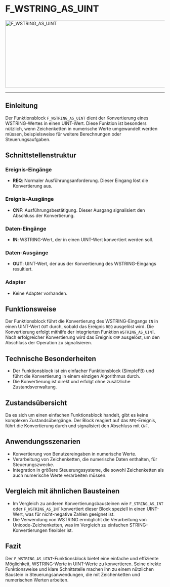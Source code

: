 # F_WSTRING_AS_UINT

<img width="1481" height="214" alt="F_WSTRING_AS_UINT" src="https://github.com/user-attachments/assets/4ea92136-06dd-4514-be80-70cc9b719213" />

* * * * * * * * * *
## Einleitung
Der Funktionsblock `F_WSTRING_AS_UINT` dient der Konvertierung eines WSTRING-Wertes in einen UINT-Wert. Diese Funktion ist besonders nützlich, wenn Zeichenketten in numerische Werte umgewandelt werden müssen, beispielsweise für weitere Berechnungen oder Steuerungsaufgaben.

## Schnittstellenstruktur
### **Ereignis-Eingänge**
- **REQ**: Normaler Ausführungsanforderung. Dieser Eingang löst die Konvertierung aus.

### **Ereignis-Ausgänge**
- **CNF**: Ausführungsbestätigung. Dieser Ausgang signalisiert den Abschluss der Konvertierung.

### **Daten-Eingänge**
- **IN**: WSTRING-Wert, der in einen UINT-Wert konvertiert werden soll.

### **Daten-Ausgänge**
- **OUT**: UINT-Wert, der aus der Konvertierung des WSTRING-Eingangs resultiert.

### **Adapter**
- Keine Adapter vorhanden.

## Funktionsweise
Der Funktionsblock führt die Konvertierung des WSTRING-Eingangs `IN` in einen UINT-Wert `OUT` durch, sobald das Ereignis `REQ` ausgelöst wird. Die Konvertierung erfolgt mithilfe der integrierten Funktion `WSTRING_AS_UINT`. Nach erfolgreicher Konvertierung wird das Ereignis `CNF` ausgelöst, um den Abschluss der Operation zu signalisieren.

## Technische Besonderheiten
- Der Funktionsblock ist ein einfacher Funktionsblock (SimpleFB) und führt die Konvertierung in einem einzigen Algorithmus durch.
- Die Konvertierung ist direkt und erfolgt ohne zusätzliche Zustandsverwaltung.

## Zustandsübersicht
Da es sich um einen einfachen Funktionsblock handelt, gibt es keine komplexen Zustandsübergänge. Der Block reagiert auf das `REQ`-Ereignis, führt die Konvertierung durch und signalisiert den Abschluss mit `CNF`.

## Anwendungsszenarien
- Konvertierung von Benutzereingaben in numerische Werte.
- Verarbeitung von Zeichenketten, die numerische Daten enthalten, für Steuerungszwecke.
- Integration in größere Steuerungssysteme, die sowohl Zeichenketten als auch numerische Werte verarbeiten müssen.

## Vergleich mit ähnlichen Bausteinen
- Im Vergleich zu anderen Konvertierungsbausteinen wie `F_STRING_AS_INT` oder `F_WSTRING_AS_INT` konvertiert dieser Block speziell in einen UINT-Wert, was für nicht-negative Zahlen geeignet ist.
- Die Verwendung von WSTRING ermöglicht die Verarbeitung von Unicode-Zeichenketten, was im Vergleich zu einfachen STRING-Konvertierungen flexibler ist.

## Fazit
Der `F_WSTRING_AS_UINT`-Funktionsblock bietet eine einfache und effiziente Möglichkeit, WSTRING-Werte in UINT-Werte zu konvertieren. Seine direkte Funktionsweise und klare Schnittstelle machen ihn zu einem nützlichen Baustein in Steuerungsanwendungen, die mit Zeichenketten und numerischen Werten arbeiten.
